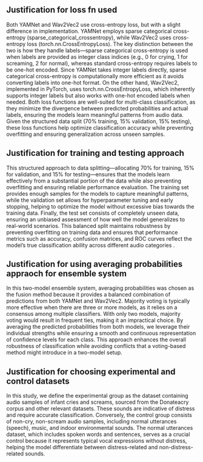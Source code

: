 ## Justification for loss fn used
Both YAMNet and Wav2Vec2 use cross-entropy loss, but with a slight difference in implementation. YAMNet employs sparse categorical cross-entropy (sparse_categorical_crossentropy), while Wav2Vec2 uses cross-entropy loss (torch.nn.CrossEntropyLoss). The key distinction between the two is how they handle labels—sparse categorical cross-entropy is used when labels are provided as integer class indices (e.g., 0 for crying, 1 for screaming, 2 for normal), whereas standard cross-entropy requires labels to be one-hot encoded. Since YAMNet takes integer labels directly, sparse categorical cross-entropy is computationally more efficient as it avoids converting labels into one-hot format. On the other hand, Wav2Vec2, implemented in PyTorch, uses torch.nn.CrossEntropyLoss, which inherently supports integer labels but also works with one-hot encoded labels when needed. Both loss functions are well-suited for multi-class classification, as they minimize the divergence between predicted probabilities and actual labels, ensuring the models learn meaningful patterns from audio data. Given the structured data split (70% training, 15% validation, 15% testing), these loss functions help optimize classification accuracy while preventing overfitting and ensuring generalization across unseen samples.
## Justification for training and testing approach
This structured approach to data splitting—allocating 70% for training, 15% for validation, and 15% for testing—ensures that the models learn effectively from a substantial portion of the data while also preventing overfitting and ensuring reliable performance evaluation. The training set provides enough samples for the models to capture meaningful patterns, while the validation set allows for hyperparameter tuning and early stopping, helping to optimize the model without excessive bias towards the training data. Finally, the test set consists of completely unseen data, ensuring an unbiased assessment of how well the model generalizes to real-world scenarios. This balanced split maintains robustness by preventing overfitting on training data and ensures that performance metrics such as accuracy, confusion matrices, and ROC curves reflect the model’s true classification ability across different audio categories .
## Justification for using averaging probabilities appraoch for ensemble system
In this two-model ensemble system, averaging probabilities was chosen as the fusion method because it provides a balanced combination of predictions from both YAMNet and Wav2Vec2. Majority voting is typically more effective when there are three or more models, as it relies on a consensus among multiple classifiers. With only two models, majority voting would result in frequent ties, making it an impractical choice. By averaging the predicted probabilities from both models, we leverage their individual strengths while ensuring a smooth and continuous representation of confidence levels for each class. This approach enhances the overall robustness of classification while avoiding conflicts that a voting-based method might introduce in a two-model setup.
## Justification for choosing experimental and control datasets
In this study, we define the experimental group as the dataset containing audio samples of infant cries and screams, sourced from the Donateacry corpus and other relevant datasets. These sounds are indicative of distress and require accurate classification. Conversely, the control group consists of non-cry, non-scream audio samples, including normal utterances (speech), music, and indoor environmental sounds. The normal utterances dataset, which includes spoken words and sentences, serves as a crucial control because it represents typical vocal expressions without distress, helping the model differentiate between distress-related and non-distress-related sounds.
